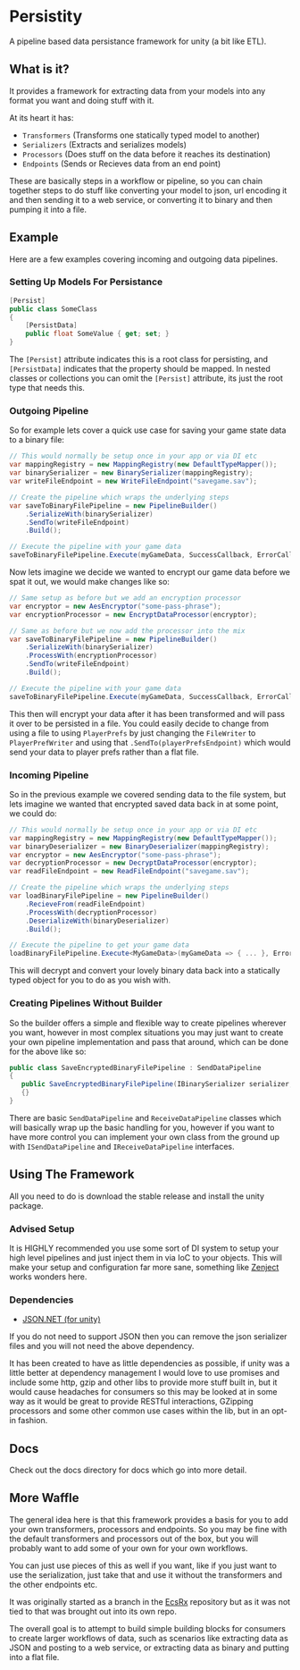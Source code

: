 # Persistity

A pipeline based data persistance framework for unity (a bit like ETL).

## What is it?

It provides a framework for extracting data from your models into any format you want and doing stuff with it.

At its heart it has:

- `Transformers` (Transforms one statically typed model to another)
- `Serializers` (Extracts and serializes models)
- `Processors` (Does stuff on the data before it reaches its destination)
- `Endpoints` (Sends or Recieves data from an end point)

These are basically steps in a workflow or pipeline, so you can chain together steps to do stuff like converting your model to json, url encoding it and then sending it to a web service, or converting it to binary and then pumping it into a file.

## Example 

Here are a few examples covering incoming and outgoing data pipelines.

### Setting Up Models For Persistance
```csharp
[Persist]
public class SomeClass
{
    [PersistData]
    public float SomeValue { get; set; }
}
```

The `[Persist]` attribute indicates this is a root class for persisting, and `[PersistData]` indicates that the property should be mapped. In nested classes or collections you can omit the `[Persist]` attribute, its just the root type that needs this.

### Outgoing Pipeline

So for example lets cover a quick use case for saving your game state data to a binary file:

```csharp
// This would normally be setup once in your app or via DI etc
var mappingRegistry = new MappingRegistry(new DefaultTypeMapper());
var binarySerializer = new BinarySerializer(mappingRegistry);
var writeFileEndpoint = new WriteFileEndpoint("savegame.sav");

// Create the pipeline which wraps the underlying steps
var saveToBinaryFilePipeline = new PipelineBuilder()
    .SerializeWith(binarySerializer)
    .SendTo(writeFileEndpoint)
    .Build();

// Execute the pipeline with your game data
saveToBinaryFilePipeline.Execute(myGameData, SuccessCallback, ErrorCallback);
```

Now lets imagine we decide we wanted to encrypt our game data before we spat it out, we would make changes like so:


```csharp
// Same setup as before but we add an encryption processor
var encryptor = new AesEncryptor("some-pass-phrase");
var encryptionProcessor = new EncryptDataProcessor(encryptor);

// Same as before but we now add the processor into the mix
var saveToBinaryFilePipeline = new PipelineBuilder()
    .SerializeWith(binarySerializer)
    .ProcessWith(encryptionProcessor)
    .SendTo(writeFileEndpoint)
    .Build();

// Execute the pipeline with your game data
saveToBinaryFilePipeline.Execute(myGameData, SuccessCallback, ErrorCallback);
```

This then will encrypt your data after it has been transformed and will pass it over to be persisted in a file. You could easily decide to change from using a file to using `PlayerPrefs` by just changing the `FileWriter` to `PlayerPrefWriter` and using that `.SendTo(playerPrefsEndpoint)` which would send your data to player prefs rather than a flat file.

### Incoming Pipeline

So in the previous example we covered sending data to the file system, but lets imagine we wanted that encrypted saved data back in at some point, we could do:

```csharp
// This would normally be setup once in your app or via DI etc
var mappingRegistry = new MappingRegistry(new DefaultTypeMapper());
var binaryDeserializer = new BinaryDeserializer(mappingRegistry);
var encryptor = new AesEncryptor("some-pass-phrase");
var decryptionProcessor = new DecryptDataProcessor(encryptor);
var readFileEndpoint = new ReadFileEndpoint("savegame.sav");

// Create the pipeline which wraps the underlying steps
var loadBinaryFilePipeline = new PipelineBuilder()
    .RecieveFrom(readFileEndpoint)
    .ProcessWith(decryptionProcessor)
    .DeserializeWith(binaryDeserializer)
    .Build();

// Execute the pipeline to get your game data
loadBinaryFilePipeline.Execute<MyGameData>(myGameData => { ... }, ErrorCallback);
```

This will decrypt and convert your lovely binary data back into a statically typed object for you to do as you wish with.

### Creating Pipelines Without Builder

So the builder offers a simple and flexible way to create pipelines wherever you want, however in most complex situations you may just want to create your own pipeline implementation and pass that around, which can be done for the above like so:

```csharp
public class SaveEncryptedBinaryFilePipeline : SendDataPipeline
{
   public SaveEncryptedBinaryFilePipeline(IBinarySerializer serializer, EncryptDataProcessor processor, WriteFileEndpoint endpoint) : base(serializer, sendToEndpoint, processor, null)
   {}
}
```

There are basic `SendDataPipeline` and `ReceiveDataPipeline` classes which will basically wrap up the basic handling for you, however if you want to have more control you can implement your own class from the ground up with `ISendDataPipeline` and `IReceiveDataPipeline` interfaces.

## Using The Framework

All you need to do is download the stable release and install the unity package.

### Advised Setup

It is HIGHLY recommended you use some sort of DI system to setup your high level pipelines and just inject them in via IoC to your objects. This will make your setup and configuration far more sane, something like [Zenject](https://github.com/modesttree/Zenject) works wonders here.

### Dependencies

- [JSON.NET (for unity)](https://github.com/SaladLab/Json.Net.Unity3D)

If you do not need to support JSON then you can remove the json serializer files and you will not need the above dependency.

It has been created to have as little dependencies as possible, if unity was a little better at dependency management I would love to use promises and include some http, gzip and other libs to provide more stuff built in, but it would cause headaches for consumers so this may be looked at in some way as it would be great to provide RESTful interactions, GZipping processors and some other common use cases within the lib, but in an opt-in fashion.

## Docs

Check out the docs directory for docs which go into more detail.

## More Waffle

The general idea here is that this framework provides a basis for you to add your own transformers, processors and endpoints. So you may be fine with the default transformers and processors out of the box, but you will probably want to add some of your own for your own workflows.

You can just use pieces of this as well if you want, like if you just want to use the serialization, just take that and use it without the transformers and the other endpoints etc.

It was originally started as a branch in the [EcsRx](https://github.com/grofit/ecsrx) repository but as it was not tied to that was brought out into its own repo. 

The overall goal is to attempt to build simple building blocks for consumers to create larger workflows of data, such as scenarios like extracting data as JSON and posting to a web service, or extracting data as binary and putting into a flat file.